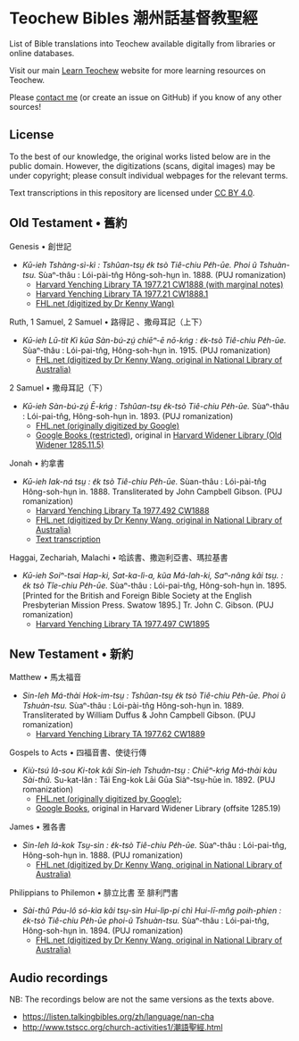 # Teochew Bibles 潮州話基督教聖經

List of Bible translations into Teochew available digitally from libraries or online databases.

Visit our main [Learn Teochew](https://learn-teochew.github.io) website for more learning resources on Teochew.

Please [contact me](https://docs.google.com/forms/d/e/1FAIpQLSfuLo78EgRtgVeoEb1zTXZOtb0W0cBWdrNu46CYtkLaVwhlZQ/viewform) (or create an issue on GitHub) if you know of any other sources!

## License

To the best of our knowledge, the original works listed below are in the public domain. However, the digitizations (scans, digital images) may be under copyright; please consult individual webpages for the relevant terms. 

Text transcriptions in this repository are licensed under [CC BY 4.0](https://creativecommons.org/licenses/by/4.0/).

## Old Testament • 舊約

Genesis • 創世記

* *Kū-ieh Tshàng-sì-kì : Tshûan-tsṳ e̍k tsò Tiê-chiu Pe̍h-ūe. Phoi ũ Tshuàn-tsu.* Sùaⁿ-thâu : Lói-pài-tn̂g Hông-soh-hṳn ìn. 1888. (PUJ romanization)
  * [Harvard Yenching Library TA 1977.21 CW1888 (with marginal notes)](https://nrs.lib.harvard.edu/urn-3:fhcl:32649445)
  * [Harvard Yenching Library TA 1977.21 CW1888.1](https://nrs.lib.harvard.edu/urn-3:fhcl:32627152)
  * [FHL.net (digitized by Dr Kenny Wang)](https://bible.fhl.net/gbdoc/ob/nob.html?book=129)


Ruth, 1 Samuel, 2 Samuel • 路得記 、撒母耳記（上下）

* *Kū-ieh Lū-tit Kì kūa Sàn-bú-zṳ́ chiēⁿ-ē nō-kńg : e̍k-tsò Tiê-chiu Pe̍h-ūe.* Sùaⁿ-thâu : Lói-pai-tn̂g, Hông-soh-hṳn ìn. 1915. (PUJ romanization)
  * [FHL.net (digitized by Dr Kenny Wang, original in National Library of Australia)](https://bible.fhl.net/gbdoc/ob/nob.html?book=146)

2 Samuel • 撒母耳記（下）

* *Kū-ieh Sàn-bú-zṳ́ Ē-kńg : Tshûan-tsṳ e̍k-tsò Tiê-chiu Pe̍h-ūe.* Sùaⁿ-thâu : Lói-pai-tn̂g, Hông-soh-hṳn ìn. 1893. (PUJ romanization)
  * [FHL.net (originally digitized by Google)](https://bible.fhl.net/gbdoc/ob/nob.html?book=123)
  * [Google Books (restricted)](https://books.google.de/books?vid=HARVARD:32044024231169), original in [Harvard Widener Library (Old Widener 1285.11.5)](http://id.lib.harvard.edu/alma/990028930920203941/catalog)


Jonah • 約拿書

* *Kū-ieh Iak-ná tsṳ : e̍k tsò Tiê-chiu Pe̍h-ūe.* Sùan-thâu : Lói-pài-tn̂g Hông-soh-hṳn ìn. 1888. Transliterated by John Campbell Gibson. (PUJ romanization)
  * [Harvard Yenching Library Ta 1977.492 CW1888](https://nrs.lib.harvard.edu/urn-3:fhcl:32647785)
  * [FHL.net (digitized by Dr Kenny Wang, original in National Library of Australia)](https://bible.fhl.net/gbdoc/ob/nob.html?book=204)
  * [Text transcription](./jonah_1888.md)


Haggai, Zechariah, Malachi • 哈該書、撒迦利亞書、瑪拉基書

* *Kū-ieh Soiⁿ-tsai Hap-ki, Sat-ka-lì-a, kũa Má-lah-ki, Saⁿ-nâng kâi tsṳ. : e̍k tsò Tîe-chiu Pe̍h-ūe.* Sùaⁿ-thâu : Lói-pai-tn̂g, Hông-soh-hṳn ìn. 1895. [Printed for the British and Foreign Bible Society at the English Presbyterian Mission Press. Swatow 1895.] Tr. John C. Gibson. (PUJ romanization)
  * [Harvard Yenching Library TA 1977.497 CW1895](https://nrs.lib.harvard.edu/urn-3:fhcl:32648251)



## New Testament • 新約

Matthew • 馬太福音

* *Sin-Ieh Má-thài Hok-im-tsṳ : Tshûan-tsṳ e̍k tsò Tiê-chiu Pe̍h-ūe. Phoi ũ Tshuàn-tsu.* Sùaⁿ-thâu : Lói-pài-tn̂g Hông-soh-hṳn ìn. 1889. Transliterated by William Duffus & John Campbell Gibson. (PUJ romanization)
  * [Harvard Yenching Library TA 1977.62 CW1889](https://nrs.lib.harvard.edu/urn-3:fhcl:32723208)


Gospels to Acts • 四福音書、使徒行傳

* *Kiù-tsú Iâ-sou Ki-tok kâi Sin-ieh Tshuân-tsṳ : Chiēⁿ-kńg Má-thài kàu Sài-thû.* Su-kat-lân : Tāi Eng-kok Lāi Gūa Siàⁿ-tsṳ-hūe ìn. 1892. (PUJ romanization)
  * [FHL.net (originally digitized by Google)](https://bible.fhl.net/gbdoc/ob/nob.html?book=145);
  * [Google Books](https://books.google.de/books?vid=HARVARD:HWPLVJ), original in Harvard Widener Library (offsite 1285.19)


James • 雅各書

* *Sin-Ieh Iá-kok Tsṳ-sìn : e̍k-tsò Tiê-chiu Pe̍h-ūe.* Sùaⁿ-thâu : Lói-pai-tn̂g, Hông-soh-hṳn ìn. 1888. (PUJ romanization)
  * [FHL.net (digitized by Dr Kenny Wang, original in National Library of Australia)](https://bible.fhl.net/gbdoc/ob/nob.html?book=205)


Philippians to Philemon • 腓立比書 至 腓利門書

* *Sài-thû Páu-lô só-kìa kâi tsṳ-sìn Hui-lìp-pí chì Hui-lī-mn̂g poih-phien : e̍k-tsò Tiê-chiu Pe̍h-ūe phoi-ũ Tshuàn-tsu.* Sùaⁿ-thâu : Lói-pai-tn̂g, Hông-soh-hṳn ìn. 1894. (PUJ romanization)
  * [FHL.net (digitized by Dr Kenny Wang, original in National Library of Australia)](https://bible.fhl.net/gbdoc/ob/nob.html?book=126)


## Audio recordings

NB: The recordings below are not the same versions as the texts above.

 * https://listen.talkingbibles.org/zh/language/nan-cha
 * http://www.tstscc.org/church-activities1/潮語聖經.html

